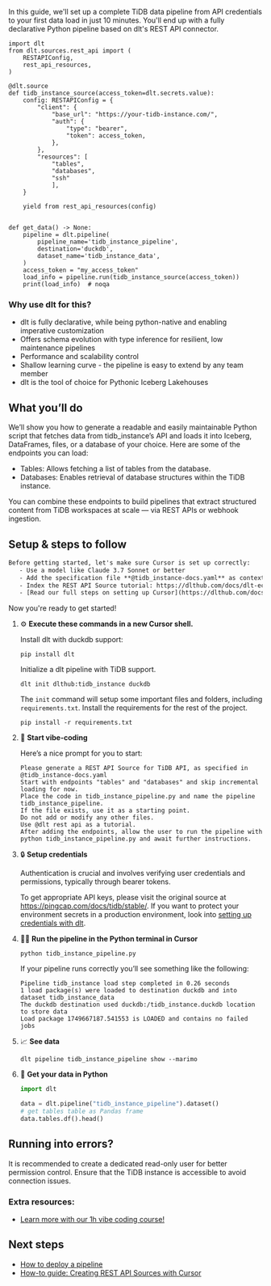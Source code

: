 In this guide, we'll set up a complete TiDB data pipeline from API credentials to your first data load in just 10 minutes. You'll end up with a fully declarative Python pipeline based on dlt's REST API connector.

```python-outcome
import dlt
from dlt.sources.rest_api import (
    RESTAPIConfig,
    rest_api_resources,
)

@dlt.source
def tidb_instance_source(access_token=dlt.secrets.value):
    config: RESTAPIConfig = {
        "client": {
            "base_url": "https://your-tidb-instance.com/",
            "auth": {
                "type": "bearer",
                "token": access_token,
            },
        },
        "resources": [
            "tables",
            "databases",
            "ssh"
            ],
    }

    yield from rest_api_resources(config)


def get_data() -> None:
    pipeline = dlt.pipeline(
        pipeline_name='tidb_instance_pipeline',
        destination='duckdb',
        dataset_name='tidb_instance_data', 
    )
    access_token = "my_access_token"
    load_info = pipeline.run(tidb_instance_source(access_token))
    print(load_info)  # noqa
```

### Why use dlt for this?

- dlt is fully declarative, while being python-native and enabling imperative customization
- Offers schema evolution with type inference for resilient, low maintenance pipelines
- Performance and scalability control
- Shallow learning curve - the pipeline is easy to extend by any team member
- dlt is the tool of choice for Pythonic Iceberg Lakehouses

## What you’ll do

We’ll show you how to generate a readable and easily maintainable Python script that fetches data from tidb_instance’s API and loads it into Iceberg, DataFrames, files, or a database of your choice. Here are some of the endpoints you can load:

- Tables: Allows fetching a list of tables from the database.
- Databases: Enables retrieval of database structures within the TiDB instance.

You can combine these endpoints to build pipelines that extract structured content from TiDB workspaces at scale — via REST APIs or webhook ingestion.

## Setup & steps to follow

```default
Before getting started, let's make sure Cursor is set up correctly:
   - Use a model like Claude 3.7 Sonnet or better
   - Add the specification file **@tidb_instance-docs.yaml** as context
   - Index the REST API Source tutorial: https://dlthub.com/docs/dlt-ecosystem/verified-sources/rest_api/ and add it to context as **@dlt rest api**
   - [Read our full steps on setting up Cursor](https://dlthub.com/docs/dlt-ecosystem/llm-tooling/cursor-restapi#23-configuring-cursor-with-documentation)
```

Now you're ready to get started! 

1. ⚙️ **Execute these commands in a new Cursor shell.**
    
    Install dlt with duckdb support:
    ```shell
    pip install dlt
    ```

    Initialize a dlt pipeline with TiDB support.
    ```shell
    dlt init dlthub:tidb_instance duckdb
    ```

    The `init` command will setup some important files and folders, including `requirements.txt`. Install the requirements for the rest of the project.
    ```shell
    pip install -r requirements.txt
    ```
    
2. 🤠 **Start vibe-coding**
    
    Here’s a nice prompt for you to start: 
    
    ```prompt
    Please generate a REST API Source for TiDB API, as specified in @tidb_instance-docs.yaml 
    Start with endpoints "tables" and "databases" and skip incremental loading for now. 
    Place the code in tidb_instance_pipeline.py and name the pipeline tidb_instance_pipeline. 
    If the file exists, use it as a starting point. 
    Do not add or modify any other files. 
    Use @dlt rest api as a tutorial. 
    After adding the endpoints, allow the user to run the pipeline with python tidb_instance_pipeline.py and await further instructions.
    ```

    
3. 🔒 **Setup credentials** 
    
    Authentication is crucial and involves verifying user credentials and permissions, typically through bearer tokens.
    
    To get appropriate API keys, please visit the original source at https://pingcap.com/docs/tidb/stable/.
    If you want to protect your environment secrets in a production environment, look into [setting up credentials with dlt](https://dlthub.com/docs/walkthroughs/add_credentials).
    
4. 🏃‍♀️ **Run the pipeline in the Python terminal in Cursor**
    
    ```shell
    python tidb_instance_pipeline.py
    ```
    
    If your pipeline runs correctly you’ll see something like the following:
    
    ```shell
    Pipeline tidb_instance load step completed in 0.26 seconds
    1 load package(s) were loaded to destination duckdb and into dataset tidb_instance_data
    The duckdb destination used duckdb:/tidb_instance.duckdb location to store data
    Load package 1749667187.541553 is LOADED and contains no failed jobs
    ```
    
5. 📈 **See data**
    
    ```shell
    dlt pipeline tidb_instance_pipeline show --marimo
    ```
    
6. 🐍 **Get your data in Python**
    
    ```python
    import dlt

   data = dlt.pipeline("tidb_instance_pipeline").dataset()
   # get tables table as Pandas frame
   data.tables.df().head()
    ```

## Running into errors?

It is recommended to create a dedicated read-only user for better permission control. Ensure that the TiDB instance is accessible to avoid connection issues.

### Extra resources:

- [Learn more with our 1h vibe coding course!](https://www.youtube.com/watch?v=GGid70rnJuM)

## Next steps

- [How to deploy a pipeline](https://dlthub.com/docs/walkthroughs/deploy-a-pipeline)
- [How-to guide: Creating REST API Sources with Cursor](https://dlthub.com/docs/dlt-ecosystem/llm-tooling/cursor-restapi)